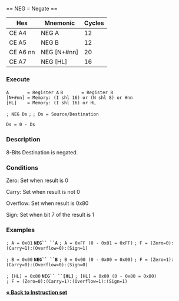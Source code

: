 \== NEG = Negate ==

| Hex      | Mnemonic       | Cycles |
| -------- | -------------- | ------ |
| CE A4    | NEG A          | 12     |
| CE A5    | NEG B          | 12     |
| CE A6 nn | NEG \[N+\#nn\] | 20     |
| CE A7    | NEG \[HL\]     | 16     |

### Execute

`A       = Register A`
`B       = Register B`
`[N+#nn] = Memory: (I shl 16) or (N shl 8) or #nn`
`[HL]    = Memory: (I shl 16) or HL`

`; NEG Ds`
`;`
`; Ds = Source/Destination`

`Ds = 0 - Ds`

### Description

8-Bits Destination is negated.

### Conditions

Zero: Set when result is 0

Carry: Set when result is not 0

Overflow: Set when result is 0x80

Sign: Set when bit 7 of the result is 1

### Examples

`; A = 0x01`
**`NEG`` ``A`**
`; A = 0xFF (0 - 0x01 = 0xFF)`
`; F = (Zero=0):(Carry=1):(Overflow=0):(Sign=1)`

`; B = 0x00`
**`NEG`` ``B`**
`; B = 0x00 (0 - 0x00 = 0x00)`
`; F = (Zero=1):(Carry=0):(Overflow=0):(Sign=0)`

`; [HL] = 0x80`
**`NEG`` ``[HL]`**
`; [HL] = 0x80 (0 - 0x80 = 0x80)`
`; F = (Zero=0):(Carry=1):(Overflow=1):(Sign=1)`

[**« Back to Instruction set**](S1C88_InstructionSet.md "wikilink")
